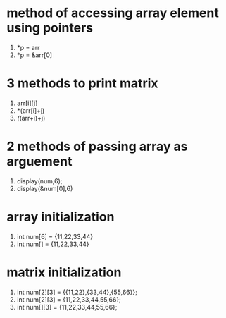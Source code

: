 # method of accessing array element using pointers 
1. *p = arr
2. *p = &arr[0]
# 3 methods to print matrix
1. arr[i][j]
2. *(arr[i]+j)
3. *(*(arr+i)+j)
# 2 methods of passing array as arguement
1. display(num,6);
2. display(&num[0],6)
# array initialization
1. int num[6] = {11,22,33,44}
2. int num[] = {11,22,33,44}
# matrix initialization
1. int num[2][3] = {{11,22},{33,44},{55,66}};
2. int num[2][3] = {11,22,33,44,55,66};
3. int num[][3] = {11,22,33,44,55,66};
